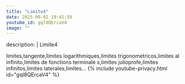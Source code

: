 ```yaml
---
title: "Limite4"
date: 2025-09-02 19:41:59 
youtube_id: gql8QErcaV4
image: ""
---
```

description: |
  Limite4
  
  limites,tangente,limites logarithmiques,limites trigonometricos,limites al infinito,limites de fonctions terminale s,limites julioprofe,limites infinitos,limites laterales,limites...
{% include youtube-privacy.html id="gql8QErcaV4" %}
